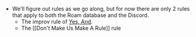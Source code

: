 - We'll figure out rules as we go along, but for now there are only 2 rules that apply to both the Roam database and the Discord.
    - The improv rule of [Yes, And](https://en.wikipedia.org/wiki/Yes,_and...).
    - The [[Don't Make Us Make A Rule]] rule
